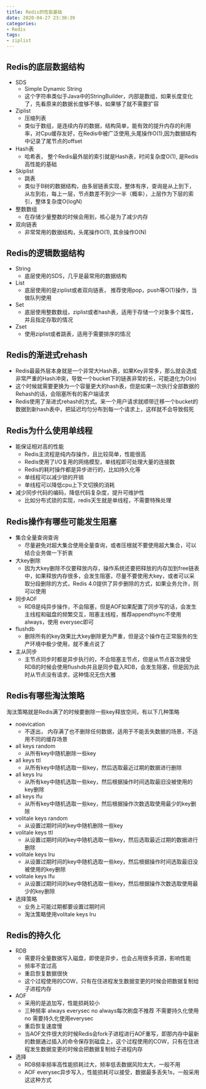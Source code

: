 ```yaml
---
title: Redis的性能基础
date: 2020-04-27 23:30:39
categories:
- Redis
tags:
- ziplist
---
```


## Redis的底层数据结构
- SDS
	- Simple Dynamic String
	- 这个字符串类似于Java中的StringBuilder，内部是数组，如果长度变化了，先看原来的数据长度够不够，如果够了就不需要扩容
- Ziplist
	- 压缩列表
	- 类似于数组，是连续内存的数据，结构简单，能有效的提升内存的利用率，对Cpu缓存友好，在Redis中被广泛使用,头尾操作O(1),因为数据结构中记录了尾节点的offset
- Hash表
	- 哈希表， 整个Redis最外层的索引就是Hash表，时间复杂度O(1), 是Redis高性能的基础
- Skiplist
	- 跳表
	- 类似于B树的数据结构，由多层链表实现，整体有序，查询是从上到下，从左到右，每上一层，节点数差不到少一半（概率），上层作为下层的索引，整体复杂度O(logN)
- 整数数组
	- 在存储少量整数的时候会用到，核心是为了减少内存
- 双向链表
	- 非常常用的数据结构，头尾操作O(1), 其余操作O(N)

## Redis的逻辑数据结构
- String
	- 底层使用的SDS，几乎是最常用的数据结构
- List
	- 底层使用的是ziplist或者双向链表， 推荐使用pop，push等O(1)操作，当做队列使用
- Set
	- 底层使用整数数组，ziplist或者hash表，适用于存储一个对象多个属性，并且指定存取的情况
- Zset
	- 使用ziplist或者跳表，适用于需要排序的情况

## Redis的渐进式rehash
- Redis最最外层本身就是一个非常大Hash表，如果Key非常多，那么就会造成非常严重的Hash冲突，导致一个bucket下的链表非常的长，可能退化为O(n)
- 这个时候就需要更换为一个容量更大的hash表，但是如果一次执行全部数据的Rehash的话，会阻塞所有的客户端请求
- Redis使用了渐进式rehash的方式。来一个用户请求就顺带迁移一个bucket的数据到新hash表中，把延迟均匀分布到每一个请求上，这样就不会导致假死

## Redis为什么使用单线程
- 能保证相对高的性能
	- Redis主流程是纯内存操作，且比较简单，性能很高
	- Redis使用了I/O复用的网络模型，单线程即可处理大量的连接数
	- Redis的耗时操作都是异步进行的，比如持久化等
	- 单线程可以减少锁的开销
	- 单线程可以降低cpu上下文切换的消耗
- 减少同步代码的编码，降低代码复杂度，提升可维护性
	- 比如分布式锁的实现，redis天生就是单线程，不需要特殊处理

## Redis操作有哪些可能发生阻塞
-  集合全量查询查询
	- 尽量避免对超大集合使用全量查询，或者压根就不要使用超大集合，可以结合业务做一下折衷
- 大key删除
	- 因为大key删除不仅要释放内存，操作系统还要把释放的内存加到free链表中，如果释放内存很多，会发生阻塞，尽量不要使用大key，或者可以采取分段删除的方式，Redis 4.0提供了异步删除的方式，如果业务允许，则可以使用
- 同步AOF
	- RDB是纯异步操作，不会阻塞，但是AOF如果配置了同步写的话，会发生主线程和磁盘的频繁交互，阻塞主线程，推荐appendfsync不使用always，使用 everysec即可
- flushdb
	- 删除所有的key效果比大key删除更为严重，但是这个操作在正常服务的生产环境中极少使用，就不重点说了
- 主从同步
	- 主节点同步时都是异步执行的，不会阻塞主节点，但是从节点首次接受RDB的时候会使用flushdb并且是同步载入RDB，会发生阻塞，但是因为此时从节点没有请求，这种情况无伤大雅
 
## Redis有哪些淘汰策略
淘汰策略就是Redis满了的时候要删除一些key释放空间，有以下几种策略
- noevication
	- 不逐出， 内存满了也不删除任何数据，适用于不能丢失数据的场景，不适用不同的缓存场景
- all keys random
	- 从所有key中随机删除一些key
- all keys ttl
	- 从所有key中随机选取一些key，然后选取最近过期的数据进行删除
- all keys lru
	- 从所有key中随机选取一些key，然后根据操作时间选取最旧没被使用的key删除
- all keys lfu
	- 从所有key中随机选取一些key，然后根据操作次数选取使用最少的key删除
- volitale keys random
	-  从设置过期时间的key中随机删除一些key
- volitale keys ttl
	- 从设置过期时间的key中随机选取一些key，然后选取最近过期的数据进行删除
- volitale keys lru
	- 从设置过期时间的key中随机选取一些key，然后根据操作时间选取最旧没被使用的key删除
- volitale keys lfu
	- 从设置过期时间的key中随机选取一些key，然后根据操作次数选取使用最少的key删除
- 选择策略
	- 业务上可能过期都要设置过期时间
	- 淘汰策略使用volitale keys lru

## Redis的持久化
- RDB
  - 需要将全量数据写入磁盘，即使是异步，也会占用很多资源，影响性能
  - 频率不宜过高
  - 重启恢复数据很快
  - 这个过程使用的COW，只有在住进程发生数据变更的时候会把数据复制给子进程内存
- AOF
  - 采用的是追加写，性能损耗较小
  - 三种频率 always everysec no  always每次刷盘不推荐 不需要持久化使用no 需要持久化使用everysec
  - 重启恢复速度慢
  - 当AOF文件很大的时候Redis会fork子进程进行AOF重写，即那内存中最新的数据通过插入的命令保存到磁盘上，这个过程使用的COW，只有在住进程发生数据变更的时候会把数据复制给子进程内存
- 选择
  - RDB频率频率高性能损耗过大，频率低丢数据风险太大，一般不用
  - AOF everysec异步写入，性能损耗可以接受，数据最多丢失1s，一般采用这这种方式

